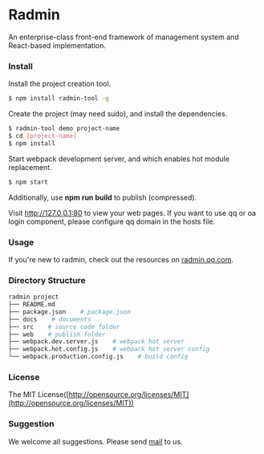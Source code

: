 # Radmin
An enterprise-class front-end framework of management system and React-based implementation.

### Install

Install the project creation tool.
```sh
$ npm install radmin-tool -g
```

Create the project (may need sudo), and install the dependencies.
```sh
$ radmin-tool demo project-name
$ cd [project-name]
$ npm install
```

Start webpack development server, and which enables hot module replacement.
```sh
$ npm start
```

Additionally, use __npm run build__ to publish (compressed).

Visit http://127.0.0.1:80 to view your web pages. If you want to use qq or oa login component, please configure qq domain in the hosts file.

### Usage
If you're new to radmin, check out the resources on [radmin.qq.com](http://radmin.qq.com).

### Directory Structure

```sh
radmin project
├── README.md
├── package.json    # package.json
├── docs    # documents
├── src    # source code folder
├── web    # publish folder
├── webpack.dev.server.js    # webpack hot server
├── webpack.hot.config.js    # webpack hot server config
└── webpack.production.config.js    # build config
```

### License

The MIT License([http://opensource.org/licenses/MIT](http://opensource.org/licenses/MIT))

### Suggestion

We welcome all suggestions. Please send [mail](mailto:yuxingyang@tencent.com,mokang@tencent.com,nateji@tencent.com) to us.
